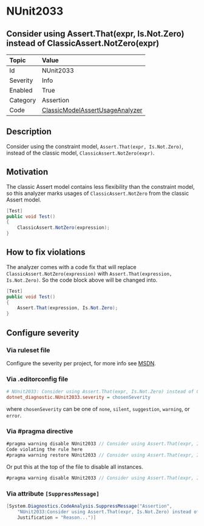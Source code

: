 # NUnit2033

## Consider using Assert.That(expr, Is.Not.Zero) instead of ClassicAssert.NotZero(expr)

| Topic    | Value
| :--      | :--
| Id       | NUnit2033
| Severity | Info
| Enabled  | True
| Category | Assertion
| Code     | [ClassicModelAssertUsageAnalyzer](https://github.com/nunit/nunit.analyzers/blob/4.1.0/src/nunit.analyzers/ClassicModelAssertUsage/ClassicModelAssertUsageAnalyzer.cs)

## Description

Consider using the constraint model, `Assert.That(expr, Is.Not.Zero)`, instead of the classic model,
`ClassicAssert.NotZero(expr)`.

## Motivation

The classic Assert model contains less flexibility than the constraint model,
so this analyzer marks usages of `ClassicAssert.NotZero` from the classic Assert model.

```csharp
[Test]
public void Test()
{
    ClassicAssert.NotZero(expression);
}
```

## How to fix violations

The analyzer comes with a code fix that will replace `ClassicAssert.NotZero(expression)` with
`Assert.That(expression, Is.Not.Zero)`. So the code block above will be changed into.

```csharp
[Test]
public void Test()
{
    Assert.That(expression, Is.Not.Zero);
}
```

<!-- start generated config severity -->
## Configure severity

### Via ruleset file

Configure the severity per project, for more info see
[MSDN](https://learn.microsoft.com/en-us/visualstudio/code-quality/using-rule-sets-to-group-code-analysis-rules?view=vs-2022).

### Via .editorconfig file

```ini
# NUnit2033: Consider using Assert.That(expr, Is.Not.Zero) instead of ClassicAssert.NotZero(expr)
dotnet_diagnostic.NUnit2033.severity = chosenSeverity
```

where `chosenSeverity` can be one of `none`, `silent`, `suggestion`, `warning`, or `error`.

### Via #pragma directive

```csharp
#pragma warning disable NUnit2033 // Consider using Assert.That(expr, Is.Not.Zero) instead of ClassicAssert.NotZero(expr)
Code violating the rule here
#pragma warning restore NUnit2033 // Consider using Assert.That(expr, Is.Not.Zero) instead of ClassicAssert.NotZero(expr)
```

Or put this at the top of the file to disable all instances.

```csharp
#pragma warning disable NUnit2033 // Consider using Assert.That(expr, Is.Not.Zero) instead of ClassicAssert.NotZero(expr)
```

### Via attribute `[SuppressMessage]`

```csharp
[System.Diagnostics.CodeAnalysis.SuppressMessage("Assertion",
    "NUnit2033:Consider using Assert.That(expr, Is.Not.Zero) instead of ClassicAssert.NotZero(expr)",
    Justification = "Reason...")]
```
<!-- end generated config severity -->
